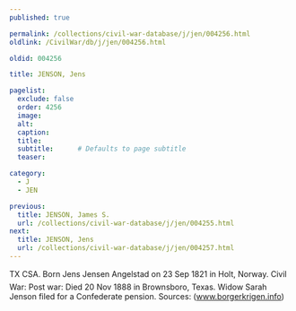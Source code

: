 ```yaml
---
published: true

permalink: /collections/civil-war-database/j/jen/004256.html
oldlink: /CivilWar/db/j/jen/004256.html

oldid: 004256

title: JENSON, Jens

pagelist:
  exclude: false
  order: 4256
  image: 
  alt:
  caption:
  title:
  subtitle:      # Defaults to page subtitle
  teaser:

category: 
  - J 
  - JEN

previous:
  title: JENSON, James S.
  url: /collections/civil-war-database/j/jen/004255.html  
next:
  title: JENSON, Jens
  url: /collections/civil-war-database/j/jen/004257.html   
---
```

TX CSA. Born &#147;Jens Jensen Angelstad&#148; on 23 Sep 1821 in Holt, Norway. Civil War: Post war: Died 20 Nov 1888 in Brownsboro, Texas. Widow Sarah Jenson filed for a Confederate pension. Sources: (www.borgerkrigen.info)